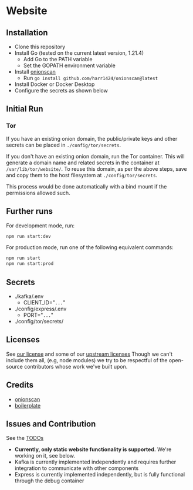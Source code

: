 # Website

## Installation

- Clone this repository
- Install Go (tested on the current latest version, 1.21.4)
  - Add Go to the PATH variable
  - Set the GOPATH environment variable
- Install [onionscan](https://github.com/harr1424/onionscan)
  - Run `go install github.com/harr1424/onionscan@latest`
- Install Docker or Docker Desktop
- Configure the secrets as shown below

## Initial Run

<!-- ### Kafka

All in separate processes:

- Run Docker
- Run `npm run broker`
- Run `npm run create_topic test-topic`
- Optionally, you may now terminate the broker process -->

### Tor

If you have an existing onion domain, the public/private keys and other
secrets can be placed in `./config/tor/secrets`.

If you don't have an existing onion domain, run the Tor container.
This will generate a domain name and related secrets in the container
at `/var/lib/tor/website/`. To reuse this domain, as per the above steps,
save and copy them to the host filesystem at `./config/tor/secrets`.

This process would be done automatically with a bind mount if the permissions
allowed such.

<!-- If the host filesystem had the necessary permissions set, could it be done? -->

## Further runs

<!-- All in separate processes:

- Run Docker
- Run `npm run broker`

Then, in no particular order, and as many times as you want:

- Run `npm run consumer`
- Run `npm run producer` -->

For development mode, run:

```sh
npm run start:dev
```

For production mode, run one of the following equivalent commands:

```sh
npm run start
npm run start:prod
```

## Secrets

- ./kafka/.env
  - CLIENT_ID="`...`"
- ./config/express/.env
  - PORT="`...`"
- ./config/tor/secrets/

## Licenses

See [our license](./licenses/Vessel9817.license)
and some of our [upstream licenses](./licenses)
Though we can't include them all, (e.g, node modules) we try to be respectful
of the open-source contributors whose work we've built upon.

## Credits

- [onionscan](https://github.com/harr1424/onionscan)
- [boilerplate](https://github.com/Anonymous-Humanoid/chromium-extension-boilerplate)

## Issues and Contribution

See the [TODOs](TODO.md)

- **Currently, only static website functionality is supported.**
  We're working on it, see below.
- Kafka is currently implemented independently
  and requires further integration to communicate with other components
- Express is currently implemented independently,
  but is fully functional through the debug container

